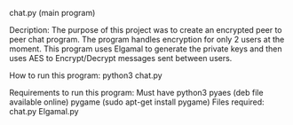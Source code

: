 chat.py (main program)

Decription:
	The purpose of this project was to create an encrypted peer to peer chat program.
	The program handles encryption for only 2 users at the moment.
	This program uses Elgamal to generate the private keys and then uses AES to Encrypt/Decrypt messages sent between  users.

How to run this program:
	python3 chat.py

Requirements to run this program:
	Must have python3
	pyaes (deb file available online)
	pygame (sudo apt-get install pygame)
	Files required:
		chat.py
		Elgamal.py
